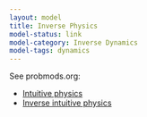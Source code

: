 ```yaml
---
layout: model
title: Inverse Physics
model-status: link
model-category: Inverse Dynamics
model-tags: dynamics
---
```


See probmods.org: 

- [Intuitive physics](https://probmods.org/generative-models.html#example-intuitive-physics)
- [Inverse intuitive physics](https://probmods.org/conditioning.html#example-inverse-intuitive-physics)
